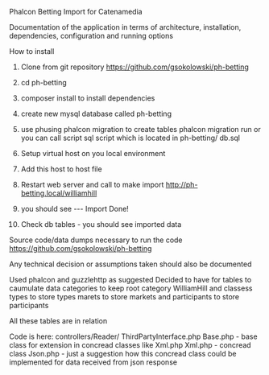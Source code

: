 Phalcon Betting Import  for Catenamedia


Documentation of the application in terms of architecture, installation,
dependencies, configuration and running options


How to install
1. Clone from git repository https://github.com/gsokolowski/ph-betting
2. cd ph-betting
3. composer install to install dependencies
4. create new mysql database called ph-betting
5. use phusing phalcon migration to create tables
phalcon migration run
or
you can call script sql script which is located in
ph-betting/
db.sql
6. Setup virtual host on you local environment
7. Add this host to host file
8. Restart web server and call to make import
http://ph-betting.local/williamhill

9. you should see --- Import Done!

10. Check db tables - you should see imported data


Source code/data dumps necessary to run the code
https://github.com/gsokolowski/ph-betting


Any technical decision or assumptions taken should also be documented

Used phalcon and guzzlehttp as suggested
Decided to have for tables to caumulate data
categories to keep root category WilliamHill and classess
types to store types
marets to store markets
and participants to store participants

All these tables are in relation

Code is here:
controllers/Reader/
ThirdPartyInterface.php
Base.php  - base class for extension in concread classes like Xml.php
Xml.php - concread class
Json.php - just a suggestion how this concread class could be implemented for data received from json response   

